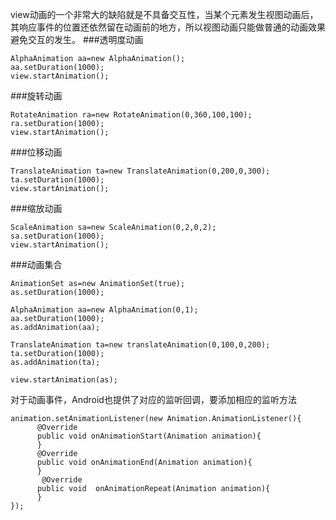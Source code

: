  view动画的一个非常大的缺陷就是不具备交互性，当某个元素发生视图动画后，其响应事件的位置还依然留在动画前的地方，所以视图动画只能做普通的动画效果避免交互的发生。
###透明度动画
```
AlphaAnimation aa=new AlphaAnimation();
aa.setDuration(1000);
view.startAnimation();
```
###旋转动画
```
RotateAnimation ra=new RotateAnimation(0,360,100,100);
ra.setDuration(1000);
view.startAnimation();
```
###位移动画
```
TranslateAnimation ta=new TranslateAnimation(0,200,0,300);
ta.setDuration(1000);
view.startAnimation();
```
###缩放动画
```
ScaleAnimation sa=new ScaleAnimation(0,2,0,2);
sa.setDuration(1000);
view.startAnimation();
```

###动画集合
```
AnimationSet as=new AnimationSet(true);
as.setDuration(1000);

AlphaAnimation aa=new AlphaAnimation(0,1);
aa.setDuration(1000);
as.addAnimation(aa);

TranslateAnimation ta=new translateAnimation(0,100,0,200);
ta.setDuration(1000);
as.addAnimation(ta);

view.startAnimation(as);
```
对于动画事件，Android也提供了对应的监听回调，要添加相应的监听方法
```
animation.setAnimationListener(new Animation.AnimationListener(){
      @Override
      public void onAnimationStart(Animation animation){
      }
      @Override
      public void onAnimationEnd(Animation animation){
      }
       @Override
      public void  onAnimationRepeat(Animation animation){
      }
});
```
